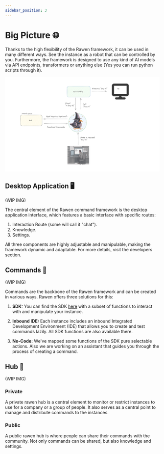 ```yaml
---
sidebar_position: 3
---
```


# Big Picture 🌐

Thanks to the high flexibility of the Rawen framework, it can be used in many different ways. See the instance as a robot that can be controlled by you.
Furthermore, the framework is designed to use any kind of AI models via API endpoints, transformers or anything else (Yes you can run python scripts through it).



![big-picture](./big-picture.png)

## Desktop Application 🖥️
(WIP IMG)

The central element of the Rawen command framework is the desktop application interface, which features a basic interface with specific routes:

1. Interaction Route (some will call it "chat").
2. Knowledge.
3. Settings.

All three components are highly adjustable and manipulable, making the framework dynamic and adaptable. For more details, visit the developers section.


## Commands 📜
(WIP IMG)

Commands are the backbone of the Rawen framework and can be created in various ways. Rawen offers three solutions for this:

1. **SDK:** You can find the SDK [here](https://github.com/NexTechFusion/Rawen-command-maker) with a subset of functions to interact with and manipulate your instance.

2. **Inbound IDE:** Each instance includes an inbound Integrated Development Environment (IDE) that allows you to create and test commands lazily. All SDK functions are also available there.

3. **No-Code:** We've mapped some functions of the SDK pure selectable actions.
Also we are working on an assistant that guides you through the process of creating a command.

## Hub 🏢
(WIP IMG)

### Private
A private rawen hub is a central element to monitor or restrict instances to use for a company or a group of people. It also serves as a central point to manage and distribute commands to the instances.

### Public
A public rawen hub is where people can share their commands with the community. 
Not only commands can be shared, but also knowledge and settings.